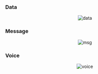 <h3>Data</h3>
<div style="text-align: center;">
  <img src="https://github.com/user-attachments/assets/31da3f7d-9a9a-45c2-b864-a2abc5445489" alt="data" />
</div>

<h3>Message</h3>
<div style="text-align: center;">
  <img src="https://github.com/user-attachments/assets/e2a8e24f-6cdf-41a2-8b51-e6131861478d" alt="msg" />
</div>

<h3>Voice</h3>
<div style="text-align: center;">
  <img src="https://github.com/user-attachments/assets/49e96f70-3b75-4f3c-9a6d-d6c58142b045" alt="voice" />
</div>

